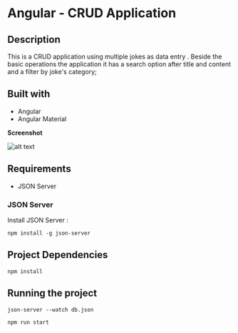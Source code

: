 # Angular - CRUD Application

## Description

This is a CRUD application using multiple jokes as data entry . 
Beside the basic operations the application it has a search option after title and content and a filter by joke's category;

## Built with
* Angular
* Angular Material

__Screenshot__

![alt text](https://raw.githubusercontent.com/AndreiGolopenta/Angular-CRUD/master/src/assets/screenshot.png)

## Requirements

* JSON Server

### JSON Server

Install JSON Server : 
```cli
npm install -g json-server
```

## Project Dependencies

`npm install`

## Running the project

```cli
json-server --watch db.json
```
```cli
npm run start
```


